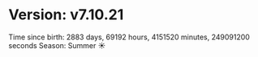 # Version: v7.10.21
Time since birth: 2883 days, 69192 hours, 4151520 minutes, 249091200 seconds
Season: Summer ☀️

